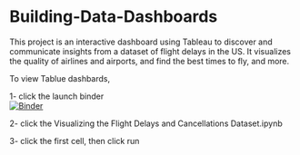 # Building-Data-Dashboards
This project is an interactive dashboard using Tableau to discover and communicate insights from a dataset of flight delays in the US. It visualizes the quality of airlines and airports, and  find the best times to fly, and more. 

To view Tablue dashbards, 

1- click the launch binder  
[![Binder](https://mybinder.org/badge_logo.svg)](https://mybinder.org/v2/gh/Anood3n/Building-Data-Dashboards/8b0b982833dadb93c9d4e6a0e44e40899038cb89)

2- click the Visualizing the Flight Delays and Cancellations Dataset.ipynb

3- click the first cell, then click run 
